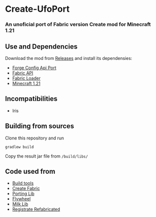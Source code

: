 # Create-UfoPort
### An unoficial port of Fabric version Create mod for Minecraft 1.21

## Use and Dependencies
Download the mod from [Releases](example.com) and install its dependensies:
- [Forge Config Api Port](https://modrinth.com/mod/forge-config-api-port)
- [Fabric API](https://modrinth.com/mod/fabric-api)
- [Fabric Loader](https://fabricmc.net/use/installer/)
- [Minecraft 1.21](www.minecraft.net/)

## Incompatibilities
- Iris

## Building from sources
Clone this repository and run
```
gradlew build
```
Copy the result jar file from `/build/libs/`

## Code used from
- [Build tools](https://github.com/Fabricators-of-Create/Porting-Lib)
- [Create Fabric](https://github.com/Fabricators-of-Create/Create)
- [Porting Lib](https://github.com/Fabricators-of-Create/Porting-Lib)
- [Flywheel](https://github.com/Engine-Room/Flywheel)
- [Milk Lib](https://github.com/TropheusJ/milk-lib)
- [Registrate Refabricated](https://github.com/Fabricators-of-Create/Registrate-Refabricated)
